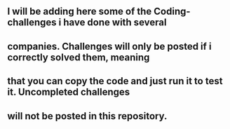 ## I will be adding here some of the Coding-challenges i have done with several 
## companies. Challenges will only be posted if i correctly solved them, meaning 
## that you can copy the code and just run it to test it. Uncompleted challenges 
## will not be posted in this repository.

